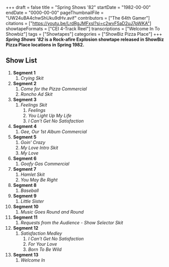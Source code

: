 +++
draft = false
title = "Spring Shows '82"
startDate = "1982-00-00"
endDate = "0000-00-00"
pageThumbnailFile = "UW24uBA4chwShUku9dHv.avif"
contributors = ["The 64th Gamer"]
citations = ["https://youtu.be/LrdRgJMFxsI?si=c2wvF5aD2uJ7pWKA"]
showtapeFormats = ["CEI 4-Track Reel"]
transcriptions = ["Welcome In To Showbiz"]
tags = ["Showtapes"]
categories = ["ShowBiz Pizza Place"]
+++
***Spring Shows '82* is a Rock-afire Explosion showtape released in ShowBiz Pizza Place locations in Spring 1982.**

## Show List

1.  **Segment 1**
    1.  *Crying Skit*
2.  **Segment 2**
    1.  *Come for the Pizza Commercial*
    2.  *Roncho Ad Skit*
3.  **Segment 3**
    1.  *Feelings Skit*
        1.  *Feelings*
        2.  *You Light Up My Life*
        3.  *I Can't Get No Satisfaction*
4.  **Segment 4**
    1.  *Gee, Our 1st Album Commercial*
5.  **Segment 5**
    1.  *Goin' Crazy*
    2.  *My Love Intro Skit*
    3.  *My Love*
6.  **Segment 6**
    1.  *Goofy Gas Commercial*
7.  **Segment 7**
    1.  *Hamlet Skit*
    2.  *You May Be Right*
8.  **Segment 8**
    1.  *Baseball*
9.  **Segment 9**
    1.  *Little Sister*
10. **Segment 10**
    1.  *Music Goes Round and Round*
11. **Segment 11**
    1.  *Requests from the Audience - Show Selector Skit*
12. **Segment 12**
    1.  *Satisfaction Medley*
        1.  *I Can't Get No Satisfaction*
        2.  *For Your Love*
        3.  *Born To Be Wild*
13. **Segment 13**
    1.  *Welcome In*
